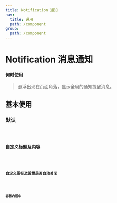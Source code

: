 ```yaml
---
title: Notification 通知
nav:
  title: 通用
  path: /component
group:
  path: /component
---
```


# Notification 消息通知

#### 何时使用

> 悬浮出现在页面角落，显示全局的通知提醒消息。

## 基本使用

### 默认

<code src="./demo/index1.tsx" />

### 自定义标题及内容

<code src="./demo/index2.tsx" />

### 自定义图标及设置是否自动关闭

<code src="./demo/index3.tsx" />

### 容器内居中

<!-- <code src="./demo/index4.tsx" /> -->

<API></API>
